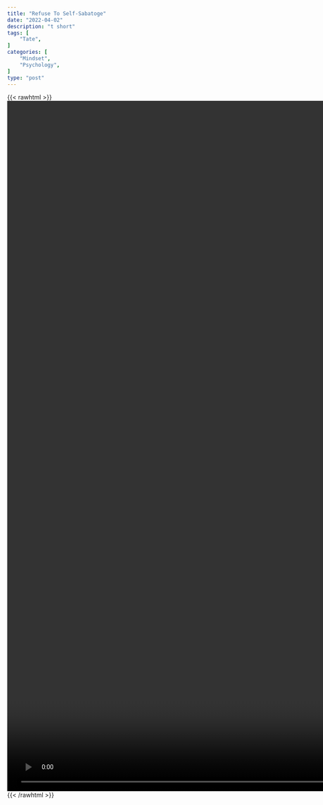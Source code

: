 ```yaml
---
title: "Refuse To Self-Sabatoge"
date: "2022-04-02"
description: "t short"
tags: [
    "Tate",
]
categories: [
    "Mindset",
    "Psychology",
]
type: "post"
---
```

{{< rawhtml >}}
    <video style="height:40vh;width:auto" overflow="hidden" controls>
        <source src="https://clips.dev00ps.com/Tate/NEVER_ALLOW_DOUBT_TO_ENTER_YOUR_MIND_shorts_selfsabotage_kickboxing.mp4" type="video/mp4"> 
    </video>
{{< /rawhtml >}}